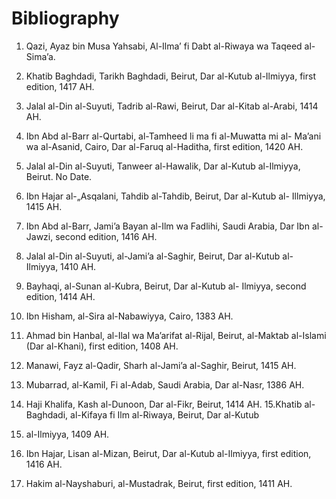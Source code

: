 Bibliography
============

1. Qazi, Ayaz bin Musa Yahsabi, Al-Ilma’ fi Dabt al-Riwaya wa Taqeed
al-Sima’a.

2. Khatib Baghdadi, Tarikh Baghdadi, Beirut, Dar al-Kutub al-Ilmiyya,
first edition, 1417 AH.

3. Jalal al-Din al-Suyuti, Tadrib al-Rawi, Beirut, Dar al-Kitab
al-Arabi, 1414 AH.

4. Ibn Abd al-Barr al-Qurtabi, al-Tamheed li ma fi al-Muwatta mi al-
Ma’ani wa al-Asanid, Cairo, Dar al-Faruq al-Haditha, first edition, 1420
AH.

5. Jalal al-Din al-Suyuti, Tanweer al-Hawalik, Dar al-Kutub al-Ilmiyya,
Beirut. No Date.

6. Ibn Hajar al-„Asqalani, Tahdib al-Tahdib, Beirut, Dar al-Kutub al-
Illmiyya, 1415 AH.

7. Ibn Abd al-Barr, Jami’a Bayan al-Ilm wa Fadlihi, Saudi Arabia, Dar
Ibn al-Jawzi, second edition, 1416 AH.

8. Jalal al-Din al-Suyuti, al-Jami’a al-Saghir, Beirut, Dar al-Kutub al-
Ilmiyya, 1410 AH.

9. Bayhaqi, al-Sunan al-Kubra, Beirut, Dar al-Kutub al- Ilmiyya, second
edition, 1414 AH.

10. Ibn Hisham, al-Sira al-Nabawiyya, Cairo, 1383 AH.

11. Ahmad bin Hanbal, al-Ilal wa Ma’arifat al-Rijal, Beirut, al-Maktab
al-Islami (Dar al-Khani), first edition, 1408 AH.

12. Manawi, Fayz al-Qadir, Sharh al-Jami’a al-Saghir, Beirut, 1415 AH.

13. Mubarrad, al-Kamil, Fi al-Adab, Saudi Arabia, Dar al-Nasr, 1386 AH.

14. Haji Khalifa, Kash al-Dunoon, Dar al-Fikr, Beirut, 1414 AH.
15.Khatib al-Baghdadi, al-Kifaya fi Ilm al-Riwaya, Beirut, Dar al-Kutub

15. al-Ilmiyya, 1409 AH.

16. Ibn Hajar, Lisan al-Mizan, Beirut, Dar al-Kutub al-Ilmiyya, first
edition, 1416 AH.

17. Hakim al-Nayshaburi, al-Mustadrak, Beirut, first edition, 1411 AH.


